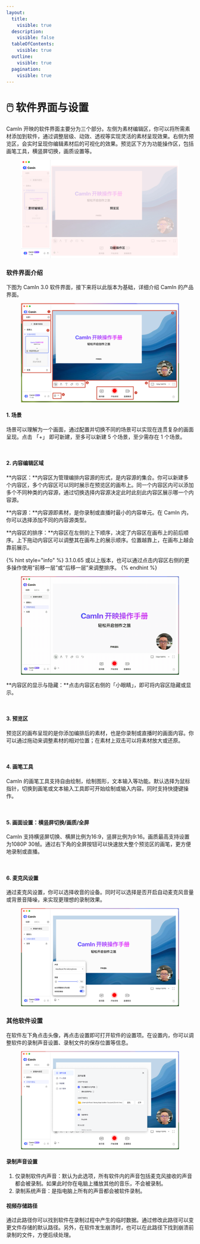 ```yaml
---
layout:
  title:
    visible: true
  description:
    visible: false
  tableOfContents:
    visible: true
  outline:
    visible: true
  pagination:
    visible: true
---
```


# 🖱️ 软件界面与设置

CamIn 开映的软件界面主要分为三个部分。左侧为素材编辑区，你可以将所需素材添加到软件，通过调整层级、动效、透视等实现灵活的素材呈现效果。右侧为预览区，会实时呈现你编辑素材后的可视化的效果。预览区下方为功能操作区，包括画笔工具，横竖屏切换，画质设置等。

<figure><img src="../.gitbook/assets/Frame 1.jpg" alt=""><figcaption></figcaption></figure>

### 软件界面介绍

下图为 CamIn 3.0 软件界面，接下来将以此版本为基础，详细介绍 CamIn 的产品界面。

<figure><img src="../.gitbook/assets/image (59).png" alt=""><figcaption></figcaption></figure>

#### **1. 场景**

场景可以理解为一个画面，通过配置并切换不同的场景可以实现在连贯复杂的画面呈现。点击 「+」 即可新建，至多可以新建 5 个场景，至少需存在 1 个场景。

<figure><img src="../.gitbook/assets/2024-06-26 16.45.42.gif" alt=""><figcaption></figcaption></figure>

#### 2. 内容编辑区域

**内容区：**内容区为管理编排内容源的形式，是内容源的集合。你可以新建多个内容区，多个内容区可以同时展示在预览区的画布上。同一个内容区内可以添加多个不同种类的内容源，通过切换选择内容源决定此时此刻此内容区展示哪一个内容源。

**内容源：**内容源即素材，是你录制或直播时最小的内容单元。在 CamIn 内，你可以选择添加不同的内容源类型。

**内容区的排序：**内容区在左侧的上下顺序，决定了内容区在画布上的前后顺序。上下拖动内容区可以调整其在画布上的展示顺序。位置越靠上，在画布上越会靠前展示。

{% hint style="info" %}
3.1.0.65 或以上版本，也可以通过点击内容区右侧的更多操作使用“前移一层”或“后移一层”来调整排序。
{% endhint %}

<figure><img src="../.gitbook/assets/2024-06-26 16.50.42.gif" alt=""><figcaption></figcaption></figure>

**内容区的显示与隐藏：**点击内容区右侧的「小眼睛」，即可将内容区隐藏或显示。

<figure><img src="../.gitbook/assets/2024-06-26 16.51.10 (1).gif" alt=""><figcaption></figcaption></figure>

#### 3. 预览区

预览区的画布呈现的是你添加编排后的素材，也是你录制或直播时的画面内容。你可以通过拖动来调整素材的相对位置；在素材上双击可以将素材放大或还原。

<figure><img src="../.gitbook/assets/2024-06-26 16.54.27.gif" alt=""><figcaption></figcaption></figure>

#### 4. 画笔工具

CamIn 的画笔工具支持自由绘制，绘制图形，文本输入等功能。默认选择为鼠标指针，切换到画笔或文本输入工具即可开始绘制或输入内容。同时支持快捷键操作。

<figure><img src="../.gitbook/assets/2024-06-26 16.59.40.gif" alt=""><figcaption></figcaption></figure>

#### 5. 画面设置：横竖屏切换/画质/全屏

CamIn 支持横竖屏切换、横屏比例为16:9，竖屏比例为9:16。画质最高支持设置为1080P 30帧。通过右下角的全屏按钮可以快速放大整个预览区的画笔，更方便地录制或直播。

<figure><img src="../.gitbook/assets/2024-06-26 17.11.55.gif" alt=""><figcaption></figcaption></figure>

#### 6. 麦克风设置

通过麦克风设置，你可以选择收音的设备。同时可以选择是否开启自动麦克风音量或背景音降噪，来实现更理想的录制效果。

<figure><img src="../.gitbook/assets/image (60).png" alt=""><figcaption></figcaption></figure>

### 其他软件设置

在软件左下角点击头像，再点击设置即可打开软件的设置项。在设置内，你可以调整软件的录制声音设置、录制文件的保存位置等信息。

<figure><img src="../.gitbook/assets/image (61).png" alt=""><figcaption></figcaption></figure>

#### 录制声音设置

1. 仅录制软件内声音：默认为此选项，所有软件内的声音包括麦克风接收的声音都会被录制。如果此时你在电脑上播放其他的音乐，不会被录制。
2. 录制系统声音：是指电脑上所有的声音都会被软件录制。

#### 视频存储路径

通过此路径你可以找到软件在录制过程中产生的临时数据。通过修改此路径可以变更文件存储的默认路径。另外，在软件发生崩溃时，也可以在此路径下找到崩溃前录制的文件，方便后续处理。

